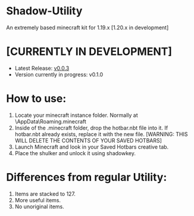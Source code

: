 # Shadow-Utility

An extremely based minecraft kit for 1.19.x [1.20.x in development]

# [CURRENTLY IN DEVELOPMENT]

- Latest Release: [v0.0.3](https://github.com/JacksonTruett/Shadow-Utility/releases/tag/v0.0.3)
- Version currently in progress: v0.1.0

# How to use:
1. Locate your minecraft instance folder. Normally at \AppData\Roaming\.minecraft
2. Inside of the .minecraft folder, drop the hotbar.nbt file into it. If hotbar.nbt already exists, replace it with the new file. [WARNING: THIS WILL DELETE THE CONTENTS OF YOUR SAVED HOTBARS]
3. Launch Minecraft and look in your Saved Hotbars creative tab.
4. Place the shulker and unlock it using shadowkey.

# Differences from regular Utility:
1. Items are stacked to 127.
2. More useful items.
3. No unoriginal items.
